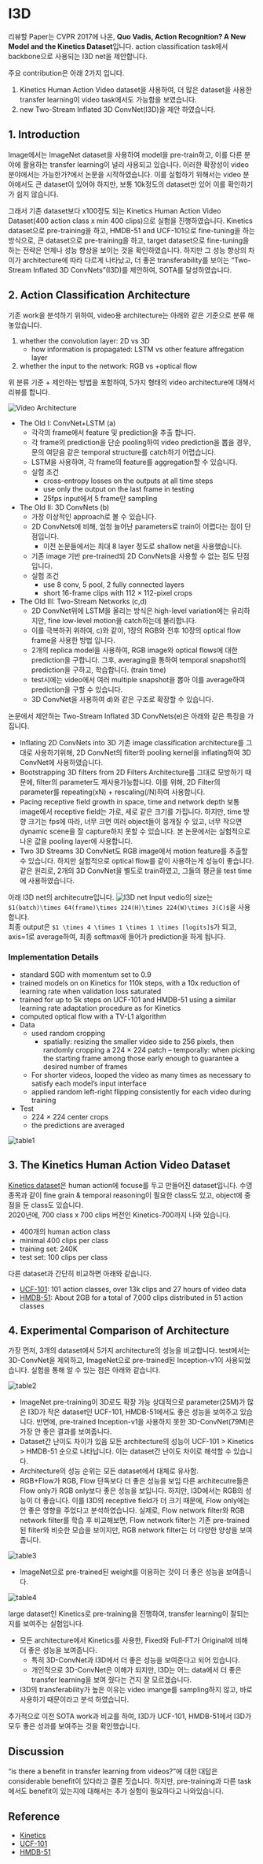 # I3D

리뷰할 Paper는 CVPR 2017에 나온, **Quo Vadis, Action Recognition? A New Model and the Kinetics Dataset**입니다. action classification task에서 backbone으로 사용되는 I3D net을 제안합니다.

주요 contribution은 아래 2가지 입니다.

1. Kinetics Human Action Video dataset을 사용하여, 더 많은 dataset을 사용한 transfer learning이 video task에서도 가능함을 보였습니다.
2. new Two-Stream Inflated 3D ConvNet\(I3D\)을 제안 하였습니다.

## 1. Introduction <a id="1-introduction"></a>

Image에서는 ImageNet dataset을 사용하여 model을 pre-train하고, 이를 다른 분야에 활용하는 transfer learning이 널리 사용되고 있습니다. 이러한 확장성이 video 분야에서는 가능한가?에서 논문을 시작하였습니다. 이를 실험하기 위해서는 video 분야에서도 큰 dataset이 있어야 하지만, 보통 10k정도의 dataset만 있어 이를 확인하기가 쉽지 않습니다.

그래서 기존 dataset보다 x100정도 되는 Kinetics Human Action Video Dataset\(400 action class x min 400 clips\)으로 실험을 진행하였습니다. Kinetics dataset으로 pre-training을 하고, HMDB-51 and UCF-101으로 fine-tuning을 하는 방식으로, 큰 dataset으로 pre-training을 하고, target dataset으로 fine-tuning을 하는 전략은 언제나 성능 향상을 보이는 것을 확인하였습니다. 하지만 그 성능 향상의 차이가 architecture에 따라 다르게 나타났고, 더 좋은 transferability를 보이는 “Two-Stream Inflated 3D ConvNets”\(I3D\)를 제안하여, SOTA를 달성하였습니다.

## 2. Action Classification Architecture <a id="2-action-classification-architecture"></a>

기존 work을 분석하기 위하여, video용 architecture는 아래와 같은 기준으로 분류 해놓았습니다.

1. whether the convolution layer: 2D vs 3D
   * how information is propagated: LSTM vs other feature affregation layer
2. whether the input to the network: RGB vs +optical flow

위 분류 기준 + 제안하는 방법을 포함하여, 5가지 형태의 video architecture에 대해서 리뷰를 합니다.

![Video Architecture](https://dj-woo.github.io/img/I3D/video_architecture.PNG)

* The Old I: ConvNet+LSTM \(a\)
  * 각각의 frame에서 feature 및 prediction을 추출 합니다.
  * 각 frame의 prediction을 단순 pooling하여 video prediction을 뽑을 경우, 문의 여닫음 같은 temporal structure를 catch하기 어렵습니다.
  * LSTM을 사용하여, 각 frame의 feature를 aggregation할 수 있습니다.
  * 실험 조건
    * cross-entropy losses on the outputs at all time steps
    * use only the output on the last frame in testing
    * 25fps input에서 5 frame만 sampling
* The Old II: 3D ConvNets \(b\)
  * 가장 이상적인 approach로 볼 수 있습니다.
  * 2D ConvNets에 비해, 엄청 늘어난 parameters로 train이 어렵다는 점이 단점입니다.
    * 이전 논문들에서는 최대 8 layer 정도로 shallow net을 사용했습니다.
  * 기존 image 기반 pre-trained되 2D ConvNets을 사용할 수 없는 점도 단점입니다.
  * 실험 조건
    * use 8 conv, 5 pool, 2 fully connected layers
    * short 16-frame clips with 112 × 112-pixel crops
* The Old III: Two-Stream Networks \(c,d\)
  * 2D ConvNet위에 LSTM을 올리는 방식은 high-level variation에는 유리하지만, fine low-level motion을 catch하는데 불리합니다.
  * 이를 극복하귀 위하여, c\)와 같이, 1장의 RGB와 전후 10장의 optical flow frame을 사용한 방법 입니다.
  * 2개의 replica model을 사용하여, RGB image와 optical flows에 대한 prediction을 구합니다. 그후, averaging을 통하여 temporal snapshot의 prediction을 구하고, 학습합니다. \(train time\)
  * test시에는 video에서 여러 multiple snapshot을 뽑아 이를 average하여 prediction을 구할 수 있습니다.
  * 3D ConvNet을 사용하여 d\)와 같은 구조로 확장할 수 있습니다.

논문에서 제안하는 Two-Stream Inflated 3D ConvNets\(e\)은 아래와 같은 특징을 가집니다.

* Inflating 2D ConvNets into 3D  기존 image classification architecture를 그대로 사용하기위해, 2D ConvNet의 filter와 pooling kernel을 inflating하여 3D ConvNet에 사용하였습니다.
* Bootstrapping 3D filters from 2D Filters  Architecture를 그대로 모방하기 때문에, filter의 parameter도 재사용가능합니다. 이를 위해, 2D Filter의 parameter를 repeating\(xN\) + rescaling\(/N\)하여 사용합니다.
* Pacing receptive field growth in space, time and network depth  보통 image에서 receptive field는 가로, 세로 같은 크기를 가집니다. 하지만, time 방향 크기는 fps에 따라, 너무 크면 여러 object들이 뭉개질 수 있고, 너무 작으면 dynamic scene을 잘 capture하지 못할 수 있습니다. 본 논문에서는 실험적으로 나온 값을 pooling layer에 사용합니다.
* Two 3D Streams  3D ConvNet도 RGB image에서 motion feature를 추출할 수 있습니다. 하지만 실험적으로 optical flow를 같이 사용하는게 성능이 좋습니다. 같은 원리로, 2개의 3D ConvNet을 별도로 train하였고, 그들의 평균을 test time에 사용하였습니다.

아래 I3D net의 architecutre입니다. ![I3D net](https://dj-woo.github.io/img/I3D/inception_v1_I3D.PNG) Input vedio의 size는 `$1(batch)\times 64(frame)\times 224(H)\times 224(W)\times 3(C)$`을 사용합니다.  
 최종 output은 `$1 \times 4 \times 1 \times 1 \times [logits]$`가 되고, axis=1로 average하여, 최종 softmax에 들어가 prediction을 하게 됩니다.

### Implementation Details <a id="implementation-details"></a>

* standard SGD with momentum set to 0.9
* trained models on on Kinetics for 110k steps, with a 10x reduction of learning rate when validation loss saturated
* trained for up to 5k steps on UCF-101 and HMDB-51 using a similar learning rate adaptation procedure as for Kinetics
* computed optical flow with a TV-L1 algorithm
* Data
  * used random cropping
    * spatially: resizing the smaller video side to 256 pixels, then randomly cropping a 224 × 224 patch – temporally: when picking the starting frame among those early enough to guarantee a desired number of frames
  * For shorter videos, looped the video as many times as necessary to satisfy each model’s input interface
  * applied random left-right flipping consistently for each video during training
* Test
  * 224 × 224 center crops
  * the predictions are averaged

![table1](https://dj-woo.github.io/img/I3D/table1.PNG)

## 3. The Kinetics Human Action Video Dataset <a id="3-the-kinetics-human-action-video-dataset"></a>

[Kinetics dataset](https://deepmind.com/research/open-source/kinetics)은 human action에 focuse를 두고 만들어진 dataset입니다. 수영 종목과 같이 fine grain & temporal reasoning이 필요한 class도 있고, object에 중점을 둔 class도 있습니다.  
 2020년에, 700 class x 700 clips 버전인 Kinetics-700까지 나와 있습니다.

* 400개의 human action class
* minimal 400 clips per class
* training set: 240K
* test set: 100 clips per class

다른 dataset과 간단히 비교하면 아래와 같습니다.

* [UCF-101](https://www.crcv.ucf.edu/data/UCF101.php): 101 action classes, over 13k clips and 27 hours of video data
* [HMDB-51](https://serre-lab.clps.brown.edu/resource/hmdb-a-large-human-motion-database): About 2GB for a total of 7,000 clips distributed in 51 action classes

## 4. Experimental Comparison of Architecture <a id="4-experimental-comparison-of-architecture"></a>

가장 먼저, 3개의 dataset에서 5가지 architecture의 성능을 비교합니다. test에서는 3D-ConvNet을 제외하고, ImageNet으로 pre-trained된 Inception-v1이 사용되었습니다. 실험을 통해 알 수 있는 점은 아래와 같습니다.

![table2](https://dj-woo.github.io/img/I3D/table2.PNG)

* ImageNet pre-training이 3D로도 확장 가능  상대적으로 parameter\(25M\)가 많은 I3D가 작은 dataset인 UCF-101, HMDB-51에서도 좋은 성능을 보여주고 있습니다. 반면에, pre-trained Inception-v1을 사용하지 못한 3D-ConvNet\(79M\)은 가장 안 좋은 결과를 보여줍니다.
* Dataset간 난이도 차이가 있음  모든 architecture의 성능이 UCF-101 &gt; Kinetics &gt; HMDB-51 순으로 나타납니다. 이는 dataset간 난이도 차이로 해석할 수 있습니다.
* Architecture의 성능 순위는 모든 dataset에서 대체로 유사함.
* RGB+Flow가 RGB, Flow 단독보다 더 좋은 성능을 보임  다른 architecutre들은 Flow only가 RGB only보다 좋은 성능을 보입니다. 하지만, I3D에서는 RGB의 성능이 더 좋습니다.  이를 I3D의 receptive field가 더 크기 때문에, Flow only에는 안 좋은 영향을 주었다고 분석하였습니다. 실제로, Flow network filter와 RGB network filter를 학습 후 비교해보면, Flow network filter는 기존 pre-trained된 filter와 비슷한 모습을 보이지만, RGB network filter는 더 다양한 양상을 보여줍니다.

![table3](https://dj-woo.github.io/img/I3D/table3.PNG)

* ImageNet으로 pre-trained된 weight를 이용하는 것이 더 좋은 성능을 보여줍니다.

![table4](https://dj-woo.github.io/img/I3D/table4.PNG)

large dataset인 Kinetics로 pre-training을 진행하여, transfer learning이 잘되는지를 보여주는 실험입니다.

* 모든 architecture에서 Kinetics를 사용한, Fixed와 Full-FT가 Original에 비해 더 좋은 성능을 보여줍니다.
  * 특히 3D-ConvNet과 I3D에서 더 좋은 성능을 보여준다고 되어 있습니다.
  * 개인적으로 3D-ConvNet은 이해가 되지만, I3D는 어느 data에서 더 좋은 transfer learning을 보여 줬다는 건지 잘 모르겠습니다.
* I3D의 transferability가 높은 이유는 video imange를 sampling하지 않고, 바로 사용하기 때문이라고 분석 하였습니다.

추가적으로 이전 SOTA work과 비교를 하여, I3D가 UCF-101, HMDB-51에서 I3D가 모두 좋은 성과를 보여주는 것을 확인했습니다.

## Discussion <a id="discussion"></a>

“is there a benefit in transfer learning from videos?”에 대한 대답은 considerable benefit이 있다라고 결론 짓습니다. 하지만, pre-training과 다른 task에서도 benefit이 있는지에 대해서는 추가 실험이 필요하다고 나와있습니다.

## Reference <a id="reference"></a>

* [Kinetics](https://deepmind.com/research/open-source/kinetics)
* [UCF-101](https://www.crcv.ucf.edu/data/UCF101.php)
* [HMDB-51](https://serre-lab.clps.brown.edu/resource/hmdb-a-large-human-motion-database)

